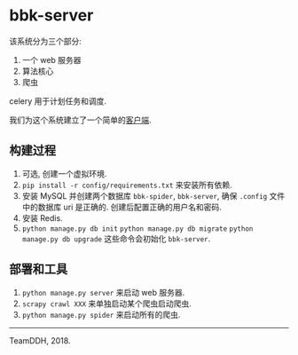 # bbk-server

该系统分为三个部分:

1.  一个 web 服务器
2.  算法核心
3.  爬虫

celery 用于计划任务和调度.

我们为这个系统建立了一个简单的[客户端](https://github.com/TeamDDH/bbk-rn).

## 构建过程

1.  可选, 创建一个虚拟环境.
2.  `pip install -r config/requirements.txt` 来安装所有依赖.
3.  安装 MySQL 并创建两个数据库 `bbk-spider`, `bbk-server`, 确保 `.config` 文件中的数据库 uri 是正确的. 创建后配置正确的用户名和密码.
4.  安装 Redis.
5.  `python manage.py db init` `python manage.py db migrate` `python manage.py db upgrade` 这些命令会初始化 `bbk-server`.

## 部署和工具

1.  `python manage.py server` 来启动 web 服务器.
2.  `scrapy crawl XXX` 来单独启动某个爬虫启动爬虫.
3.  `python manage.py spider` 来启动所有的爬虫.

---

TeamDDH, 2018.
